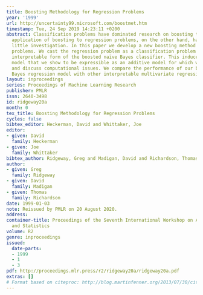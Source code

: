 ```yaml
---
title: Boosting Methodology for Regression Problems
year: '1999'
url: http://uncertainty99.microsoft.com/boostmet.htm
timestamp: Tue, 24 Sep 2019 14:23:11 +0200
abstract: Classification problems have dominated research on boosting to date. The
  application of boosting to regression problems, on the other hand, has received
  little investigation. In this paper we develop a new boosting method for regression
  problems. We cast the regression problem as a classification problem and apply an
  interpretable form of the boosted naïve Bayes classifier. This induces a regression
  model that we show to be expressible as an additive model for which we derive estimators
  and discuss computational issues. We compare the performance of our boosted naïve
  Bayes regression model with other interpretable multivariate regression procedures.
layout: inproceedings
series: Proceedings of Machine Learning Research
publisher: PMLR
issn: 2640-3498
id: ridgeway20a
month: 0
tex_title: Boosting Methodology for Regression Problems
cycles: false
bibtex_editor: Heckerman, David and Whittaker, Joe
editor:
- given: David
  family: Heckerman
- given: Joe
  family: Whittaker
bibtex_author: Ridgeway, Greg and Madigan, David and Richardson, Thomas
author:
- given: Greg
  family: Ridgeway
- given: David
  family: Madigan
- given: Thomas
  family: Richardson
date: 1999-01-03
note: Reissued by PMLR on 20 August 2020.
address:
container-title: Proceedings of the Seventh International Workshop on Artificial Intelligence
  and Statistics
volume: R2
genre: inproceedings
issued:
  date-parts:
  - 1999
  - 1
  - 3
pdf: http://proceedings.mlr.press/r2/ridgeway20a/ridgeway20a.pdf
extras: []
# Format based on citeproc: http://blog.martinfenner.org/2013/07/30/citeproc-yaml-for-bibliographies/
---
```

